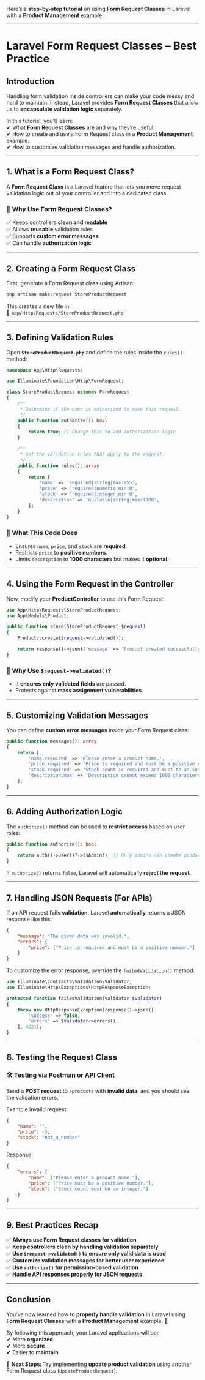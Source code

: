 Here’s a **step-by-step tutorial** on using **Form Request Classes** in Laravel with a **Product Management** example.  

---

# **Laravel Form Request Classes – Best Practice**  

## **Introduction**  

Handling form validation inside controllers can make your code messy and hard to maintain. Instead, Laravel provides **Form Request Classes** that allow us to **encapsulate validation logic** separately.  

In this tutorial, you’ll learn:  
✔ What **Form Request Classes** are and why they’re useful.  
✔ How to create and use a Form Request class in a **Product Management** example.  
✔ How to customize validation messages and handle authorization.  

---

## **1. What is a Form Request Class?**  

A **Form Request Class** is a Laravel feature that lets you move request validation logic out of your controller and into a dedicated class.  

### **🚀 Why Use Form Request Classes?**  
✅ Keeps controllers **clean and readable**  
✅ Allows **reusable** validation rules  
✅ Supports **custom error messages**  
✅ Can handle **authorization logic**  

---

## **2. Creating a Form Request Class**  

First, generate a Form Request class using Artisan:  

```bash
php artisan make:request StoreProductRequest
```

This creates a new file in:  
📂 `app/Http/Requests/StoreProductRequest.php`  

---

## **3. Defining Validation Rules**  

Open **`StoreProductRequest.php`** and define the rules inside the `rules()` method:  

```php
namespace App\Http\Requests;

use Illuminate\Foundation\Http\FormRequest;

class StoreProductRequest extends FormRequest
{
    /**
     * Determine if the user is authorized to make this request.
     */
    public function authorize(): bool
    {
        return true; // Change this to add authorization logic
    }

    /**
     * Get the validation rules that apply to the request.
     */
    public function rules(): array
    {
        return [
            'name' => 'required|string|max:255',
            'price' => 'required|numeric|min:0',
            'stock' => 'required|integer|min:0',
            'description' => 'nullable|string|max:1000',
        ];
    }
}
```

### **📝 What This Code Does**  
- Ensures `name`, `price`, and `stock` are **required**.  
- Restricts `price` to **positive numbers**.  
- Limits `description` to **1000 characters** but makes it **optional**.  

---

## **4. Using the Form Request in the Controller**  

Now, modify your **ProductController** to use this Form Request:  

```php
use App\Http\Requests\StoreProductRequest;
use App\Models\Product;

public function store(StoreProductRequest $request)
{
    Product::create($request->validated());

    return response()->json(['message' => 'Product created successfully']);
}
```

### **📝 Why Use `$request->validated()`?**  
- It **ensures only validated fields** are passed.  
- Protects against **mass assignment vulnerabilities**.  

---

## **5. Customizing Validation Messages**  

You can define **custom error messages** inside your Form Request class:  

```php
public function messages(): array
{
    return [
        'name.required' => 'Please enter a product name.',
        'price.required' => 'Price is required and must be a positive number.',
        'stock.required' => 'Stock count is required and must be an integer.',
        'description.max' => 'Description cannot exceed 1000 characters.',
    ];
}
```

---

## **6. Adding Authorization Logic**  

The `authorize()` method can be used to **restrict access** based on user roles:  

```php
public function authorize(): bool
{
    return auth()->user()?->isAdmin(); // Only admins can create products
}
```

If `authorize()` returns `false`, Laravel will automatically **reject the request**.  

---

## **7. Handling JSON Requests (For APIs)**  

If an API request **fails validation**, Laravel **automatically** returns a JSON response like this:  

```json
{
    "message": "The given data was invalid.",
    "errors": {
        "price": ["Price is required and must be a positive number."]
    }
}
```

To customize the error response, override the `failedValidation()` method:  

```php
use Illuminate\Contracts\Validation\Validator;
use Illuminate\Http\Exceptions\HttpResponseException;

protected function failedValidation(Validator $validator)
{
    throw new HttpResponseException(response()->json([
        'success' => false,
        'errors' => $validator->errors(),
    ], 422));
}
```

---

## **8. Testing the Request Class**  

### **🛠 Testing via Postman or API Client**  

Send a **POST request** to `/products` with **invalid data**, and you should see the validation errors.  

Example invalid request:  

```json
{
    "name": "",
    "price": -5,
    "stock": "not_a_number"
}
```

Response:  

```json
{
    "errors": {
        "name": ["Please enter a product name."],
        "price": ["Price must be a positive number."],
        "stock": ["Stock count must be an integer."]
    }
}
```

---

## **9. Best Practices Recap**  

✅ **Always use Form Request classes for validation**  
✅ **Keep controllers clean by handling validation separately**  
✅ **Use `$request->validated()` to ensure only valid data is used**  
✅ **Customize validation messages for better user experience**  
✅ **Use `authorize()` for permission-based validation**  
✅ **Handle API responses properly for JSON requests**  

---

## **Conclusion**  

You’ve now learned how to **properly handle validation** in Laravel using **Form Request Classes** with a **Product Management** example. 🎯  

By following this approach, your Laravel applications will be:  
✔ More **organized**  
✔ More **secure**  
✔ Easier to **maintain**  

🚀 **Next Steps:** Try implementing **update product validation** using another Form Request class (`UpdateProductRequest`).  
